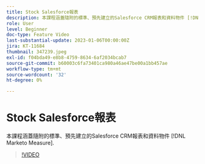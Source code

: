 ```yaml
---
title: Stock Salesforce報表
description: 本課程涵蓋隨附的標準、預先建立的Salesforce CRM報表和資料物件 [!DNL Marketo Measure].
role: User
level: Beginner
doc-type: Feature Video
last-substantial-update: 2023-01-06T00:00:00Z
jira: KT-11684
thumbnail: 347239.jpeg
exl-id: f04bda49-e8b8-4759-8634-6af2034bcab7
source-git-commit: b60003c6fa73401ca980a46ae47be00a1bb457ae
workflow-type: tm+mt
source-wordcount: '32'
ht-degree: 0%

---
```


# Stock Salesforce報表

本課程涵蓋隨附的標準、預先建立的Salesforce CRM報表和資料物件 [!DNL Marketo Measure].

>[!VIDEO](https://video.tv.adobe.com/v/347239/?quality=12&learn=on)
